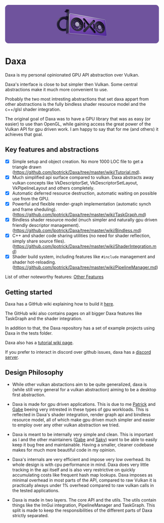 <p align="center">
  <!-- <a href="https://github.com/Ipotrick/Daxa"> -->
    <img src="misc/daxa-logo.png" width="800" alt="Daxa logo">
  <!-- </a> -->
</p>

# Daxa

Daxa is my personal opinionated GPU API abstraction over Vulkan.

Daxa's interface is close to but simpler then Vulkan. Some central abstractions make it much more convenient to use. 

Probably the two most intresting abstractions that set daxa appart from other abstractions is the fully bindless shader resource model and the c++/glsl shader integration.

The original goal of Daxa was to have a GPU library that was as easy (or easier) to use than OpenGL, while gaining access the great power of the Vulkan API for gpu driven work.
I am happy to say that for me (and others) it achieves that goal.

## Key features and abstractions
- [x] Simple setup and object creation. No more 1000 LOC file to get a triangle drawn (https://github.com/Ipotrick/Daxa/tree/master/wiki/Tutorial.md).
- [x] Much simplified api surface compared to vulkan. Daxa abstracts away vulkan concepts like VkDescriptorSet, VkDescriptorSetLayout, VkPipelineLayout and others completely. 
- [x] Automatic deferred resource destruction, automatic waiting on possible use from the GPU.
- [x] Powerful and flexible render-graph implementation (automatic synch and frame sheduling). (https://github.com/Ipotrick/Daxa/tree/master/wiki/TaskGraph.md)
- [x] Bindless shader resource model (much simpler and naturally gpu driven friendly descriptor management). (https://github.com/Ipotrick/Daxa/tree/master/wiki/Bindless.md)
- [x] C++ and shader code sharing utilities (no need for shader reflection, simply share source files). (https://github.com/Ipotrick/Daxa/tree/master/wiki/ShaderIntegration.md)
- [x] Shader build system, including features like `#include` management and shader hot-reloading. (https://github.com/Ipotrick/Daxa/tree/master/wiki/PipelineManager.md)
      
List of other noteworthy features: [Other Features](https://github.com/Ipotrick/Daxa/tree/master/wiki/Features.md)

## Getting started

Daxa has a GitHub wiki explaining how to build it [here](https://github.com/Ipotrick/Daxa/tree/master/wiki/Building).

The GitHub wiki also contains pages on all bigger Daxa features like TaskGraph and the shader integration.

In addition to that, the Daxa repository has a set of example projects using Daxa in the tests folder.

Daxa also has a [tutorial wiki page](https://github.com/Ipotrick/Daxa/tree/master/wiki/Tutorial.md).

If you prefer to interact in discord over github issues, daxa has a [discord server](
https://discord.gg/MJPJvZ4FK5).

## Design Philosophy

- While other vulkan abstactions aim to be quite generalized, daxa is (while still very general for a vulkan abstraction) aiming to be a desktop first abstraction.

- Daxa is made for gpu driven applications. This is due to me [Patrick](https://www.github.com/Ipotrick) and [Gabe](https://www.github.com/GabeRundlett) beeing very intrested in these types of gpu workloads. This is reflected in Daxa's shader integration, render graph api and bindless resource model, all of which make gpu driven much simpler and easier to employ over any other vulkan abstraction we tried.

- Daxa is meant to be internally very simple and clean. This is important as I and the other maintainers ([Gabe](https://www.github.com/GabeRundlett) and [Saky](https://github.com/MatejSakmary)) want to be able to easily keep it bug free and maintainable. Having a smaller, cleaner codebase makes for much more beautiful code in my opinion.

- Daxa's internals are very efficient and impose very low overhead. Its whole design is with cpu performance in mind. Daxa does very little tracking in the api itself and is also very restrictive on quickly accumulating costs like frequent hash map lookups.
Daxa imposes as minimal overhead in most parts of the API, compared to raw Vulkan it is practically always under 1% overhead compared to raw vulkan calls in the tested applications.

- Daxa is made in two layers. The core API and the utils. The utils contain things like the ImGui integration, PipelineManager and TaskGraph. This split is made to keep the responsibilities of the different parts of Daxa strictly separated.
